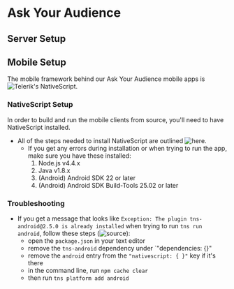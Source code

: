 # Ask Your Audience

## Server Setup

## Mobile Setup

The mobile framework behind our Ask Your Audience mobile apps is ![Telerik's NativeScript](https://www.nativescript.org/). 

### NativeScript Setup

In order to build and run the mobile clients from source, you'll need to have NativeScript installed.

- All of the steps needed to install NativeScript are outlined ![here](http://docs.nativescript.org/start/quick-setup).
	- If you get any errors during installation or when trying to run the app, make sure you have these installed: 
		1. Node.js v4.4.x
		2. Java v1.8.x
		3. (Android) Android SDK 22 or later
		4. (Android) Android SDK Build-Tools 25.02 or later

### Troubleshooting

- If you get a message that looks like `Exception: The plugin tns-android@2.5.0 is already installed` when trying to run `tns run android`, follow these steps (![source](https://github.com/NativeScript/nativescript-cli/issues/2487)):
	- open the `package.json` in your text editor
	- remove the `tns-android` dependency under `"dependencies: {}"
	- remove the `android` entry from the `"nativescript: { }"` key if it's there
	- in the command line, run `npm cache clear`
	- then run `tns platform add android`